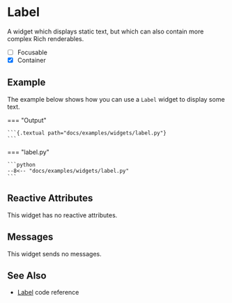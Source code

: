 # Label

A widget which displays static text, but which can also contain more complex Rich renderables.

- [ ] Focusable
- [x] Container

## Example

The example below shows how you can use a `Label` widget to display some text.

=== "Output"

    ```{.textual path="docs/examples/widgets/label.py"}
    ```

=== "label.py"

    ```python
    --8<-- "docs/examples/widgets/label.py"
    ```

## Reactive Attributes

This widget has no reactive attributes.

## Messages

This widget sends no messages.

## See Also

* [Label](../api/label.md) code reference
